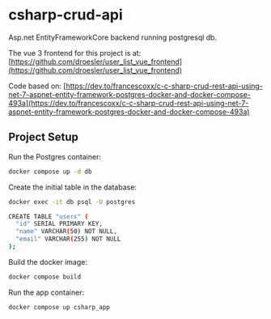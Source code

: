 # csharp-crud-api

Asp.net EntityFrameworkCore backend running postgresql db.

The vue 3 frontend for this project is at:  [https://github.com/droesler/user_list_vue_frontend](https://github.com/droesler/user_list_vue_frontend)

Code based on: [https://dev.to/francescoxx/c-c-sharp-crud-rest-api-using-net-7-aspnet-entity-framework-postgres-docker-and-docker-compose-493a](https://dev.to/francescoxx/c-c-sharp-crud-rest-api-using-net-7-aspnet-entity-framework-postgres-docker-and-docker-compose-493a)

## Project Setup

Run the Postgres container:
```sh
docker compose up -d db
```
Create the initial table in the database:
```sh
docker exec -it db psql -U postgres

CREATE TABLE "users" (
  "id" SERIAL PRIMARY KEY,
  "name" VARCHAR(50) NOT NULL,
  "email" VARCHAR(255) NOT NULL
);
```

Build the docker image:
```sh
docker compose build
```
Run the app container:
```sh
docker compose up csharp_app
```
